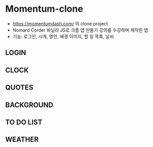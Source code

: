 # Momentum-clone
- https://momentumdash.com/ 의 clone project
- Nomard Corder 바닐라 JS로 크롬 앱 만들기 강의를 수강하며 제작한 앱
- 기능: 로그인, 시계, 명언, 배경 이미지, 할 일 목록, 날씨 

## LOGIN 

## CLOCK

## QUOTES 

## BACKGROUND 

## TO DO LIST

## WEATHER 
